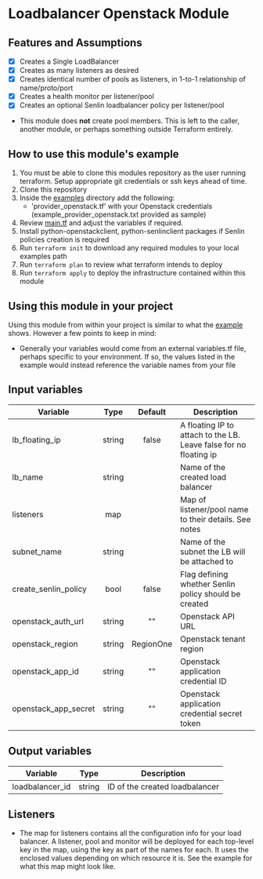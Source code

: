# Loadbalancer Openstack Module

## Features and Assumptions

- [x] Creates a Single LoadBalancer
- [x] Creates as many listeners as desired
- [x] Creates identical number of pools as listeners, in 1-to-1 relationship of name/proto/port
- [X] Creates a health monitor per listener/pool 
- [X] Creates an optional Senlin loadbalancer policy per listener/pool 

* This module does **not** create pool members. This is left to the caller, another module, or perhaps something outside Terraform entirely. 
## How to use this module's example

  1. You must be able to clone this modules repository as the user running terraform. Setup appropriate git credentials or ssh keys ahead of time.
  2. Clone this repository
  3. Inside the [examples](./examples/) directory add the following:
     * 'provider_openstack.tf' with your Openstack credentials (example_provider_openstack.txt provided as sample)
  4. Review [main.tf](./examples/main.tf) and adjust the variables if required.
  5. Install python-openstackclient, python-senlinclient packages if Senlin policies creation is required
  6. Run `terraform init` to download any required modules to your local examples path
  7. Run `terraform plan` to review what terraform intends to deploy
  8. Run `terraform apply` to deploy the infrastructure contained within this module
  
## Using this module in your project

Using this module from within your project is similar to what the [example](./examples/) shows. However a few points to keep in mind:
* Generally your variables would come from an external variables.tf file, perhaps specific to your environment. If so, the values listed in the example would instead reference the variable names from your file

## Input variables

| Variable               |  Type  |  Default        | Description                                                      |
|------------------------|:------:|:---------------:|------------------------------------------------------------------|
| lb_floating_ip         | string |       false     | A floating IP to attach to the LB. Leave false for no floating ip|
| lb_name                | string |                 | Name of the created load balancer                                |
| listeners              |  map   |                 | Map of listener/pool name to their details. See notes            |
| subnet_name            | string |                 | Name of the subnet the LB will be attached to                    |
| create_senlin_policy   |  bool  |       false     | Flag defining whether Senlin policy should be created            |
| openstack_auth_url     | string |       ""        | Openstack API URL                                                |
| openstack_region       | string |     RegionOne   | Openstack tenant region                                          |
| openstack_app_id       | string |       ""        | Openstack application credential ID                              |
| openstack_app_secret   | string |       ""        | Openstack application credential secret token                    |
 
## Output variables

| Variable             |  Type  | Description                                  |
|----------------------|:------:|----------------------------------------------|
| loadbalancer_id         | string | ID of the created loadbalancer            |


## Listeners

* The map for listeners contains all the configuration info for your load balancer. A listener, pool and monitor will be deployed
for each top-level key in the map, using the key as part of the names for each.  It uses the enclosed values depending on which
resource  it is.  See the example for what this map might look  like.
